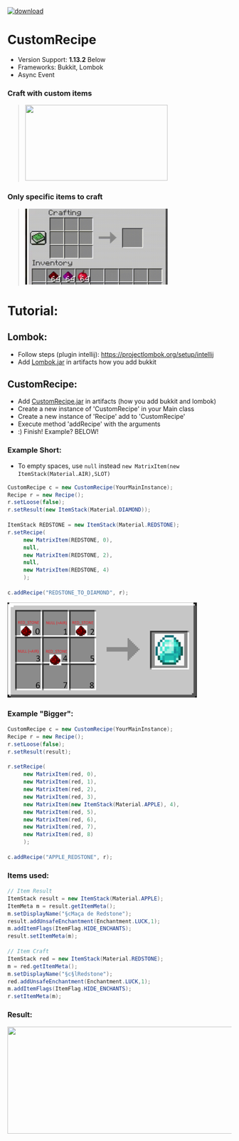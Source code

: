 [![download](https://img.shields.io/badge/download-java-green)](https://github.com/Nonopichy/CustomRecipe/blob/main/CustomRecipe.java)
# CustomRecipe
* Version Support: **1.13.2** Below
* Frameworks: Bukkit, Lombok
* Async Event

### Craft with custom items
> <img src="img/gif2.gif" width="320" height="170">

### Only specific items to craft
> <img src="img/gif1.gif" width="320" height="170" >

# Tutorial:
## Lombok:
- Follow steps (plugin intellij): https://projectlombok.org/setup/intellij
- Add [Lombok.jar](https://projectlombok.org/downloads/lombok.jar) in artifacts how you add bukkit
## CustomRecipe:
- Add [CustomRecipe.jar](https://github.com/Nonopichy/CustomRecipe/releases/download/CustomRecipe/CustomRecipe.jar) in artifacts (how you add bukkit and lombok)
- Create a new instance of 'CustomRecipe' in your Main class
- Create a new instance of 'Recipe' add to 'CustomRecipe'
- Execute method 'addRecipe' with the arguments
- :) Finish! Example? BELOW!

### Example Short:

- To empty spaces, use ```null``` instead ```new MatrixItem(new ItemStack(Material.AIR),SLOT)```
```java
CustomRecipe c = new CustomRecipe(YourMainInstance);
Recipe r = new Recipe();
r.setLoose(false);
r.setResult(new ItemStack(Material.DIAMOND));
        
ItemStack REDSTONE = new ItemStack(Material.REDSTONE);
r.setRecipe(
     new MatrixItem(REDSTONE, 0),
     null,
     new MatrixItem(REDSTONE, 2),
     null,
     new MatrixItem(REDSTONE, 4)
     );
     
c.addRecipe("REDSTONE_TO_DIAMOND", r);
```

<img src="img/matrix_example.png" width="426" height="213" >

### Example "Bigger":

```java
CustomRecipe c = new CustomRecipe(YourMainInstance);
Recipe r = new Recipe();
r.setLoose(false);
r.setResult(result);
        
r.setRecipe(
     new MatrixItem(red, 0),
     new MatrixItem(red, 1),
     new MatrixItem(red, 2),
     new MatrixItem(red, 3),
     new MatrixItem(new ItemStack(Material.APPLE), 4),
     new MatrixItem(red, 5),
     new MatrixItem(red, 6),
     new MatrixItem(red, 7),
     new MatrixItem(red, 8)
     );
     
c.addRecipe("APPLE_REDSTONE", r);
```

### Items used:

```java
// Item Result
ItemStack result = new ItemStack(Material.APPLE);
ItemMeta m = result.getItemMeta();
m.setDisplayName("§cMaça de Redstone");
result.addUnsafeEnchantment(Enchantment.LUCK,1);
m.addItemFlags(ItemFlag.HIDE_ENCHANTS);
result.setItemMeta(m);

// Item Craft
ItemStack red = new ItemStack(Material.REDSTONE);
m = red.getItemMeta();
m.setDisplayName("§c§lRedstone");
red.addUnsafeEnchantment(Enchantment.LUCK,1);
m.addItemFlags(ItemFlag.HIDE_ENCHANTS);
r.setItemMeta(m);
```

### Result:

<img src="https://user-images.githubusercontent.com/68911691/141708122-952daa07-f8dc-4b80-92e6-335b915587bc.png" width="520" height="240" >

